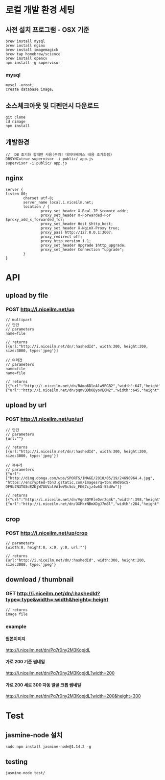 # 로컬 개발 환경 세팅

## 사전 설치 프로그램 - OSX 기준
```
brew install mysql
brew install nginx
brew install imagemagick
brew tap homebrew/science
brew install opencv
npm install -g supervisor
```
### mysql
```
mysql -uroot;
create database image;
```

## 소스체크아웃 및 디펜던시 다운로드
```
git clone 
cd nimage
npm install
```

## 개발환경
```
//  DB 초기화 할때만 사용(주의! 데이터베이스 내용 초기화됨)
DBSYNC=true supervisor -i public/ app.js
supervisor -i public/ app.js
```

## nginx
```
server {
listen 80;
        charset utf-8;
        server_name local.i.niceilm.net;
        location / {
                proxy_set_header X-Real-IP $remote_addr;
                proxy_set_header X-Forwarded-For $proxy_add_x_forwarded_for;
                proxy_set_header Host $http_host;
                proxy_set_header X-NginX-Proxy true;
                proxy_pass http://127.0.0.1:3007;
                proxy_redirect off;
                proxy_http_version 1.1;
                proxy_set_header Upgrade $http_upgrade;
                proxy_set_header Connection "upgrade";
        }
}
```

# API
## upload by file
### POST http://i.niceilm.net/up
```
// multipart
// 단건
// parameters
name=file

// returns
[{url:"http://i.niceilm.net/dn/:hashedId", width:300, height:200, size:3000, type:'jpeg'}]

// 여러건
// parameters
name=file
name=file

// returns
[{"url":"http://i.niceilm.net/dn/RAma6DleAlw9PGB2","width":647,"height":1145,"size":128354,"type":"image/png","hashedId":"RAma6DleAlw9PGB2"},{"url":"http://i.niceilm.net/dn/pqmvQDbOByoVE0M2","width":645,"height":1144,"size":573061,"type":"image/png","hashedId":"pqmvQDbOByoVE0M2"}]

```

## upload by url
### POST http://i.niceilm.net/up/url
```
// 단건
// parameters
{url:""}

// returns
[{url:"http://i.niceilm.net/dn/:hashedId", width:300, height:200, size:3000, type:'jpeg'}]

// 복수개
// parameters
{"url":["http://dimg.donga.com/wps/SPORTS/IMAGE/2010/05/19/24690964.4.jpg", "https://encrypted-tbn3.gstatic.com/images?q=tbn:ANd9GcS-DF9b7N3TG5dEZKjW7UUValVA1wV5c5dz_FK67cjz4w6G-55dVw"]}

// returns
[{"url":"http://i.niceilm.net/dn/Vgn3QYRleDvrZq4k","width":398,"height":499,"size":93682,"type":"image/jpeg","hashedId":"Vgn3QYRleDvrZq4k"},{"url":"http://i.niceilm.net/dn/OXMkrNBmXDgJ7m8l","width":284,"height":177,"size":8317,"type":"image/jpeg","hashedId":"OXMkrNBmXDgJ7m8l"}]
```

## crop
### POST http://i.niceilm.net/up/crop
```
// parameters
{width:0, height:0, x:0, y:0, url:""}

// returns
{url:"http://i.niceilm.net/dn/:hashedId", width:300, height:200, size:3000, type:'jpeg'}
```

## download / thumbnail
### GET http://i.niceilm.net/dn/:hashedId?type=:type&width=:width&height=:height
```
// returns
image file
```

### example

#### 원본이미지
http://i.niceilm.net/dn/Pq7r0ny2M3KopjdL

#### 가로 200 기준 썸네일
http://i.niceilm.net/dn/Pq7r0ny2M3KopjdL?width=200

#### 가로 200 세로 300 자동 얼굴 크롭 썸네일
http://i.niceilm.net/dn/Pq7r0ny2M3KopjdL?width=200&height=300

# Test
## jasmine-node 설치
```
sudo npm install jasmine-node@1.14.2 -g
```

## testing
```
jasmine-node test/
```
